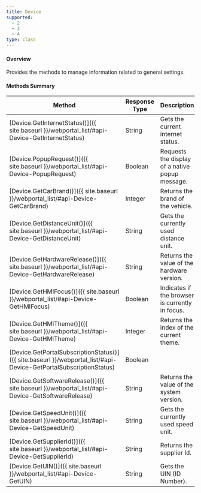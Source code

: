 ```yaml
---
title: Device
supported:
  - 2
  - 3
  - 4
type: class
---
```


#### Overview

Provides the methods to manage information related to general settings.

#### Methods Summary

Method | Response Type | Description
-----|----|----
[Device.GetInternetStatus()]({{ site.baseurl }}/webportal_list/#api-Device-GetInternetStatus) | String | Gets the current internet status.
[Device.PopupRequest()]({{ site.baseurl }}/webportal_list/#api-Device-PopupRequest) | Boolean | Requests the display of a native popup message.
[Device.GetCarBrand()]({{ site.baseurl }}/webportal_list/#api-Device-GetCarBrand) | Integer | Returns the brand of the vehicle.
[Device.GetDistanceUnit()]({{ site.baseurl }}/webportal_list/#api-Device-GetDistanceUnit) | String | Gets the currently used distance unit.
[Device.GetHardwareRelease()]({{ site.baseurl }}/webportal_list/#api-Device-GetHardwareRelease) | String | Returns the value of the hardware version.
[Device.GetHMIFocus()]({{ site.baseurl }}/webportal_list/#api-Device-GetHMIFocus) | Boolean | Indicates if the browser is currently in focus.
[Device.GetHMITheme()]({{ site.baseurl }}/webportal_list/#api-Device-GetHMITheme) | Integer | Returns the index of the current theme.
[Device.GetPortalSubscriptionStatus()]({{ site.baseurl }}/webportal_list/#api-Device-GetPortalSubscriptionStatus) | Boolean |
[Device.GetSoftwareRelease()]({{ site.baseurl }}/webportal_list/#api-Device-GetSoftwareRelease) | String | Returns the value of the system version.
[Device.GetSpeedUnit()]({{ site.baseurl }}/webportal_list/#api-Device-GetSpeedUnit) | String | Gets the currently used speed unit.
[Device.GetSupplierId()]({{ site.baseurl }}/webportal_list/#api-Device-GetSupplierId) | String | Returns the supplier Id.
[Device.GetUIN()]({{ site.baseurl }}/webportal_list/#api-Device-GetUIN) | String | Gets the UIN (ID Number).
